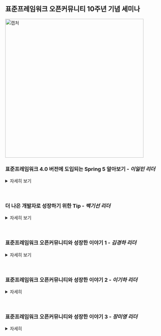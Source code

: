 ## 표준프레임워크 오픈커뮤니티 10주년 기념 세미나

<img width="441" alt="캡처" src="https://user-images.githubusercontent.com/50076031/102332704-cd4ba900-3fcf-11eb-9ad8-4cb0366e8dc1.PNG">

### 표준프레임워크 4.0 버전에 도입되는 Spring 5 알아보기 - _이일민 리더_
<details>
    <summary>자세히 보기</summary>
    
#### 토비의 스프링 저자, KSUG
  - **스프링 5.2.5: 2020/3 새로운 기능과 변화**
    - 스프링 5.x 무엇이 달라졌나?
    - 성능, 안정성
    - 기반 플랫폼과 기준 버전
    - 추가, 확장된 기능
    - 지원 언어
    - https://github.com/spring-projects/spring-framework/wiki/What's-New-in-Spring-Framework-5.x#whats-new-in-version-50
    
  - **스프링 5.x로 업그레이드 하려면?**
    - 이전 버전의 스프링을 이용해서 만든 코드를 그대로 가져올 수 있을까?
    - 더 이상 지원하지 않는 기능
    - 각종 의존 라이브러리 호환성
    - https://github.com/spring-projects/spring-framework/wiki/Upgrading-to-Spring-Framework-5.x
    
  - **JDK 8 + JavaEE 7**
    - 스프링 코드 베이스에 적용
    - 람다 등을 활용한 API
    - 성능 향상
  - **JDK 9**
    - 모듈
    - @Nullable
  - **JavaEE 7, 8**
    - 서블릿 3.1+, JPA 2.1+, Tomcat 8.5+, ...
  - **DK 11(LTS), JDK 14, JDK 15(5.2.x), JDK 17(5.3.x)**
    
    
  - **리액티브 프로그래밍**
    - 스프링 애플리케이션 개발 관점에서 봤을 때 리액티브 프로그래밍은
    - 인프라스트럭처에 대한 도전이다
    - 프로그래밍 모델의 전환이다.
    - 가용성과 응답성을 향상시켜 효율과 성능을 얻는 것
    - 논블록킹, 이벤트-드리븐, 작은 수의 쓰레드, 배압(backpressure)
  
  - **어떤 기술 스택을 선택할 것인가?**
    - 리액티브 프로그래밍은 리액티브 스택(X)
    - 웹 플럭스는 리액티브 스택(O)
    - 웹 플럭스를 써야 리액티브 개발(X)
    - 리액티브 프로그래밍은 서블릿 스택에서도 가능(O) ...
    
  - **리액티브 프로그래밍 도입 방법**
    - 리액티브 스택(WebFlux)로 새로 작성
    - 서블릿 스택(WebMVC)으로 개발된 코드를 "리액티브" 하도록 개선
    
  - **스프링의 두 번째 기본 언어 Kotlin**
    - 스프링의 거의 모든 기능 사용 가능
    - 강력한 언어 지원
    - 공식 문서에서 예제 코드 제공
    
  - **스프링 개발에 Kotlin 사용하기**
    - 자바와 Kotlin을 함께 사용
    - 함수형 스타일 개발
    - DSL
    - Spring Fu
    - Coroutines
    
  - **스프링부트 2.2.6 RELEASE**
    - 스프링은 5.x인가 2.x인가
    - 스프링 부트 네이티브
    - 스프링 5.x 개발의 사실상의 표준
    - 마이크로 서비스
    - 물론 안 써도 된다.
  
  - **스프링 부트 도입**
    - 검증된 의존 라이브러리 버전 활용
    - 부트가 지정한 방식을 따를 의지
    - 가볍고 쉬운 배포
    - 매력적인 스프링 확장 기능 활용
    - 스프링 프레임워크만큼 구버전 호환성을 강력하게 보장해주지 않음
    - 인하우스 프레임워크, 템플릿/샘플 애플리케이션을 부트 기반으로 전환
  
  - **스프링 MVC.fn(Functional)**
    - 경량 함수형 프로그래밍 모델
    - WebFlux.fn 스타일
    - Router + Handler
    
  - **스프링 MVC.fn 도입 이유**
    - NO 애노테이션
    - NO 리액티브
    - 관례 기반이 아닌 명시적은 MVC 웹 코드
    - 함수형 프로그래밍의 장점
    - 테스트
    - DSL
    - 확장이 편리함 - 자신만의 웹 프레임워크로 발전
  
  - **스프링 5로 업그레이드**
    - 스프링 4.x나 이전 버전을 사용하는 코드 대부분 동작
      - xml
    - JDK, 라이브러리 최소 버전 확인 필요
      - JDK 8
      - Servlet 3.1+
      - JPA 2.1+
      - Tomcat 8.5+
      - Hibernate 5.0+
    - 제거된 기능, 클래스, 지원중단 라이브러리 확인
      - 대부분 상관 없음
      - Tiles4, hibernate3, 4
      - Porlet, Velocity, JasperReports, JDO, Guava

  - **스프링 부트**
    - 가능한 사용하는 것이 좋음
    - war 배포 가능
    - JSP도 가능

</details>
<br><br>


    
### 더 나은 개발자로 성장하기 위한 Tip - _백기선 리더_

<details>
    <summary>자세히 보기</summary>
    
  - **에러가 발생했을 때 가장 먼저 해야하는 일**
    - 처음부터 추측을 하는데, 추측이 아님(추측은 나중에)
    - 추측보다는 증거를 찾기, 증거를 찾기 위해 가장 중요한 단서는 Console
    
  - **테스트 코드를 작성하자.**
    - TDD를 얘기하는게 아닌 테스트 코드를 작성
    - 여러분이 작성한 코드를 검증할 수 있다는 것이 중요함
    - 리뷰 첫 시작이 테스트 코드를 작성하라는 언급
    - 테스트 코드는 반드시 중요하고, 갖춰야 할 역량임
    - 테스트 코드를 작성하는 방법을 익히자.
    
  - **디버깅 사용법을 익히자.**
    - 우리가 작성한 코드가 아닌곳에도 디버깅을 걸 수 있음
    - System.out.println 으로 확인하는 모든 방법은 디버깅을 통해 확인할 수 있음
    - 따라서, 디버깅 하는 방법은 꼭! 익히자.
    
  - **동료 및 다른 개발자 코드 리뷰**
    - 다른 사람의 코드 스타일도 많이보고, 리뷰 하면 좋음
    - 코드 리뷰만 하라는 뜻은 아님
    - 동료가 작성한 코드는 가급적 리뷰를 하고, 이해를 하는 것이 좋음
    - 동료가 작성하는 코드도 나의 일이 될 수 있음
    - 문제가 발생할 여지가 없는지, 변경에 유연할지 등의 기준으로 판단함
    
  - **모르는 문제 해결하는 방법**
    - 도저히 혼자 해결할 수 없는 문제는 도움을 요청해야함
    - 팀원 혹은 팀원 밖의 인원들에게도 도움을 요청해야 함
    - 도움을 요청하는 방법에 대해 고려해야 함
    - 본인의 능력으로 해결하려고 노력을 해봤으나 도저히 모르겠을때, 정보를 최대한 수집해서 공유한다.
    - 문제의 원인, 추측, 변경내역 등등을 파악하고 공유함
    - 모르는 문제를 발견하면 도움을 요청하자, 중요하면서도 사소함
  
  - **지속적인 성장에 필요한 거름**
    - 성장에는 거름이 필요한데, 중요한 건 _애정_
    - 본인이 하는일에 대한 애정, 좋아하는가의 여부가 중요함
    
  - **커뮤니티 활동을 권장하는 이유**
    - 오픈 커뮤니티, 깃허브, 세미나, 컨퍼런스 등의 다양한 기술들을 경험하고 다양한 사람들과의 커뮤니케이션을 통해 성장할 수 있는 기회를 찾을 수 있음
    

</details>
<br><br>


    
### 표준프레임워크 오픈커뮤니티와 성장한 이야기 1 - _김경하 리더_

<details>
    <summary>자세히 보기</summary>
    
#### 개발자에서 스타트업 대표로
  - **멋진 개발자란**
    - 자기 개발, 신 기술 습득
    - 장인 정신
    - 노마드
    - 해결사
    - 커뮤니케이션
    - 실리콘벨리
    - Git
    
  - **S급 개발자란**
    - 개발 1도 모르는 대표님이 "S급 개발자는, 오늘 맡기면 내일 나와!" 라고 함
    
  - 내가 말하는 비상하는법? **스타트업**
    - 투자는 한번만 받는게 아님
    - 투자자는 많지만, 제대로 된 투자는 받기 힘듬
    - 초기에 지분을 아껴야 함
    - 투자금을 태워서 성장해야 함
    - 투자는 여러번 받아야 함
    
  - **스타트업 개발자**
    - 스타트업의 핵, 개발자!
    - 5% 지분 받고 내가 개발해서 성공 시킨다!
    - 단, 멋진 개발자는 도움을 주는 개발자, 옆 사람부터 나아가 세상에
    - S급 개발자는 애자일 개발자, 비즈니스와 호흡

</details>
<br><br>


    
### 표준프레임워크 오픈커뮤니티와 성장한 이야기 2 - _이기하 리더_

<details>
    <summary>자세히</summary>
    
#### 평범한 회사원에서 경험과 지식을 나누는 슈퍼개발자로~
  - 세미나, 강의를 통해 남에게 알려줌으로써 자신이 더 잘 알게됨
  - 내가 아는 부분을 전달한다고 해도, 상대방이 100% 이해할 수는 없음
  
</details>
<br><br>



    
### 표준프레임워크 오픈커뮤니티와 성장한 이야기 3 - _장미영 리더_

<details>
    <summary>자세히</summary>
    
#### 개발자가 크면 무엇이 될까요?
  - run(개발자 21년, 회사원 20년, Software Architect 17년) == 회사형 개발자
  - 소프트웨어 아키텍트 <br>
  <img width="392" alt="소프트웨어 아키텍트" src="https://user-images.githubusercontent.com/50076031/102347141-502a2f00-3fe3-11eb-82be-50c615cb76a9.PNG"> <br>
  - reRun(회사형 개발자, evangelist(7년), 커뮤니티 활동(5년)) == 발전하는 나
  - 커뮤니티 활동을 해보는 것을 추천(호스트)  
  - 커뮤니티 활동을 통해 다양한 시도, 경험을 해보자 => 본인의 일에 도움이 될 수도 있음  
  - 무엇이 되었든(스터디, 개인 프로젝트 등) 시작하는 것이 중요함  
  - 시작을 하고, 방향을 찾자.(프로젝트 & 공유 & 스터디 등등)  
  - return finally() = "나만의 프레임워크"  
  - finally(start(1), 방향 정하기(20), 내가 좋아하는지 확인하기(20), 중간 중간 점검하기(2))
</details>
  

